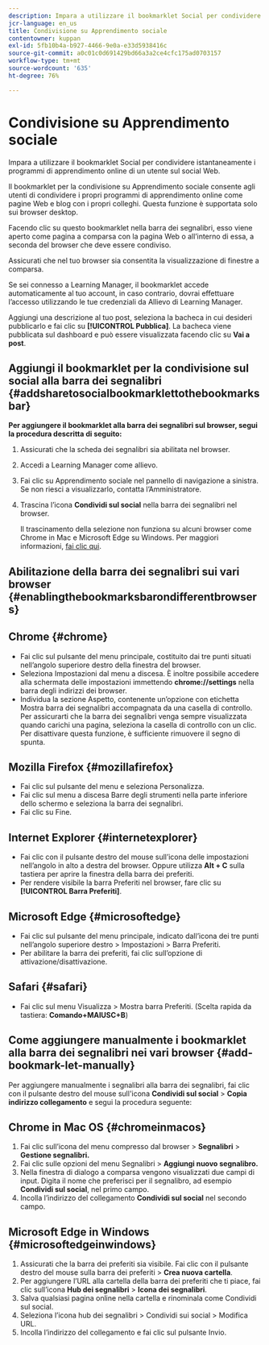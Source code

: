 ```yaml
---
description: Impara a utilizzare il bookmarklet Social per condividere istantaneamente i programmi di apprendimento online di un utente sul social Web.
jcr-language: en_us
title: Condivisione su Apprendimento sociale
contentowner: kuppan
exl-id: 5fb10b4a-b927-4466-9e0a-e33d5938416c
source-git-commit: a0c01c0d691429bd66a3a2ce4cfc175ad0703157
workflow-type: tm+mt
source-wordcount: '635'
ht-degree: 76%

---
```


# Condivisione su Apprendimento sociale

Impara a utilizzare il bookmarklet Social per condividere istantaneamente i programmi di apprendimento online di un utente sul social Web.

Il bookmarklet per la condivisione su Apprendimento sociale consente agli utenti di condividere i propri programmi di apprendimento online come pagine Web e blog con i propri colleghi. Questa funzione è supportata solo sui browser desktop.

Facendo clic su questo bookmarklet nella barra dei segnalibri, esso viene aperto come pagina a comparsa con la pagina Web o all’interno di essa, a seconda del browser che deve essere condiviso.

<!--![](assets/share-to-social-popup-23.png)-->

Assicurati che nel tuo browser sia consentita la visualizzazione di finestre a comparsa.

Se sei connesso a Learning Manager, il bookmarklet accede automaticamente al tuo account, in caso contrario, dovrai effettuare l’accesso utilizzando le tue credenziali da Allievo di Learning Manager.

Aggiungi una descrizione al tuo post, seleziona la bacheca in cui desideri pubblicarlo e fai clic su **[!UICONTROL Pubblica]**. La bacheca viene pubblicata sul dashboard e può essere visualizzata facendo clic su **Vai a post**.

## Aggiungi il bookmarklet per la condivisione sul social alla barra dei segnalibri {#addsharetosocialbookmarklettothebookmarksbar}

**Per aggiungere il bookmarklet alla barra dei segnalibri sul browser, segui la procedura descritta di seguito:**

1. Assicurati che la scheda dei segnalibri sia abilitata nel browser.
1. Accedi a Learning Manager come allievo.
1. Fai clic su Apprendimento sociale nel pannello di navigazione a sinistra. Se non riesci a visualizzarlo, contatta l’Amministratore.
1. Trascina l’icona **Condividi sul social** nella barra dei segnalibri nel browser.

   Il trascinamento della selezione non funziona su alcuni browser come Chrome in Mac e Microsoft Edge su Windows. Per maggiori informazioni, [fai clic qui](share-to-social.md#add%20bookmarkl-let%20manually).

   <!--![](assets/bookmarklet-2.gif)-->

## Abilitazione della barra dei segnalibri sui vari browser {#enablingthebookmarksbarondifferentbrowsers}

## Chrome {#chrome}

* Fai clic sul pulsante del menu principale, costituito dai tre punti situati nell’angolo superiore destro della finestra del browser.
* Seleziona Impostazioni dal menu a discesa. È inoltre possibile accedere alla schermata delle impostazioni immettendo **chrome://settings** nella barra degli indirizzi dei browser.
* Individua la sezione Aspetto, contenente un’opzione con etichetta Mostra barra dei segnalibri accompagnata da una casella di controllo. Per assicurarti che la barra dei segnalibri venga sempre visualizzata quando carichi una pagina, seleziona la casella di controllo con un clic. Per disattivare questa funzione, è sufficiente rimuovere il segno di spunta.

## Mozilla Firefox {#mozillafirefox}

* Fai clic sul pulsante del menu e seleziona Personalizza.
* Fai clic sul menu a discesa Barre degli strumenti nella parte inferiore dello schermo e seleziona la barra dei segnalibri.
* Fai clic su Fine.

## Internet Explorer {#internetexplorer}

* Fai clic con il pulsante destro del mouse sull’icona delle impostazioni nell’angolo in alto a destra del browser. Oppure utilizza **Alt + C** sulla tastiera per aprire la finestra della barra dei preferiti.
* Per rendere visibile la barra Preferiti nel browser, fare clic su **[!UICONTROL Barra Preferiti]**.

## Microsoft Edge {#microsoftedge}

* Fai clic sul pulsante del menu principale, indicato dall’icona dei tre punti nell’angolo superiore destro > Impostazioni > Barra Preferiti.
* Per abilitare la barra dei preferiti, fai clic sull’opzione di attivazione/disattivazione.

## Safari {#safari}

* Fai clic sul menu Visualizza > Mostra barra Preferiti. (Scelta rapida da tastiera: **Comando+MAIUSC+B**)

## Come aggiungere manualmente i bookmarklet alla barra dei segnalibri nei vari browser {#add-bookmark-let-manually}

Per aggiungere manualmente i segnalibri alla barra dei segnalibri, fai clic con il pulsante destro del mouse sull&#39;icona **Condividi sul social** > **Copia indirizzo collegamento** e segui la procedura seguente:

## Chrome in Mac OS {#chromeinmacos}

1. Fai clic sull’icona del menu compresso dal browser > **Segnalibri** > **Gestione segnalibri.**
1. Fai clic sulle opzioni del menu Segnalibri > **Aggiungi nuovo segnalibro.**
1. Nella finestra di dialogo a comparsa vengono visualizzati due campi di input. Digita il nome che preferisci per il segnalibro, ad esempio **Condividi sul social**, nel primo campo.
1. Incolla l’indirizzo del collegamento **Condividi sul social** nel secondo campo.

## Microsoft Edge in Windows {#microsoftedgeinwindows}

1. Assicurati che la barra dei preferiti sia visibile. Fai clic con il pulsante destro del mouse sulla barra dei preferiti > **Crea nuova cartella**.
1. Per aggiungere l’URL alla cartella della barra dei preferiti che ti piace, fai clic sull’icona **Hub dei segnalibri** > **Icona dei segnalibri**.
1. Salva qualsiasi pagina online nella cartella e rinominala come Condividi sul social.
1. Seleziona l’icona hub dei segnalibri > Condividi sui social > Modifica URL.
1. Incolla l’indirizzo del collegamento e fai clic sul pulsante Invio.

